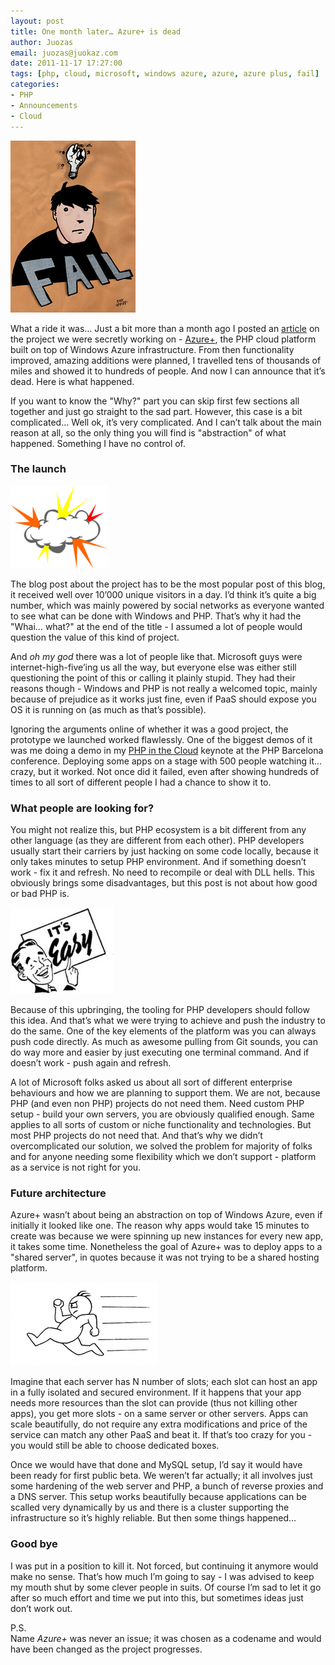 ```yaml
---
layout: post
title: One month later… Azure+ is dead
author: Juozas
email: juozas@juokaz.com
date: 2011-11-17 17:27:00
tags: [php, cloud, microsoft, windows azure, azure, azure plus, fail]
categories:
- PHP
- Announcements
- Cloud
---
```


<div class="alignright" ><img src="/media/fail.jpg" alt="Fail"></div>

What a ride it was… Just a bit more than a month ago I posted an [article](http://blog.webspecies.co.uk/2011-10-03/we-built-a-cloud-platform-for-php-wait-what.html) on the project we were secretly working on - [Azure+](http://cloud.webspecies.co.uk/), the PHP cloud platform built on top of Windows Azure infrastructure. From then functionality improved, amazing additions were planned, I travelled tens of thousands of miles and showed it to hundreds of people. And now I can announce that it’s dead. Here is what happened.

<!--more-->

If you want to know the "Why?" part you can skip first few sections all together and just go straight to the sad part. However, this case is a bit complicated… Well ok, it’s very complicated. And I can’t talk about the main reason at all, so the only thing you will find is "abstraction" of what happened. Something I have no control of.

### The launch

<div class="alignleft" ><img src="/media/explode.gif" alt="Launch" class="noborder"></div>

The blog post about the project has to be the most popular post of this blog, it received well over 10’000 unique visitors in a day. I’d think it’s quite a big number, which was mainly powered by social networks as everyone wanted to see what can be done with Windows and PHP. That’s why it had the "Whai… what?" at the end of the title - I assumed a lot of people would question the value of this kind of project.

And *oh my god* there was a lot of people like that. Microsoft guys were internet-high-five’ing us all the way, but everyone else was either still questioning the point of this or calling it plainly stupid. They had their reasons though - Windows and PHP is not really a welcomed topic, mainly because of prejudice as it works just fine, even if PaaS should expose you OS it is running on (as much as that’s possible). 

Ignoring the arguments online of whether it was a good project, the prototype we launched worked flawlessly. One of the biggest demos of it was me doing a demo in my [PHP in the Cloud]( http://www.slideshare.net/juokaz/php-in-the-cloud-php-barcelona) keynote at the PHP Barcelona conference. Deploying some apps on a stage with 500 people watching it… crazy, but it worked. Not once did it failed, even after showing hundreds of times to all sort of different people I had a chance to show it to.

### What people are looking for?

You might not realize this, but PHP ecosystem is a bit different from any other language (as they are different from each other). PHP developers usually start their carriers by just hacking on some code locally, because it only takes minutes to setup PHP environment. And if something doesn’t work - fix it and refresh. No need to recompile or deal with DLL hells. This obviously brings some disadvantages, but this post is not about how good or bad PHP is.

<div class="alignright" ><img src="/media/its-easy.jpg" alt="It's easy" class="noborder"></div>

Because of this upbringing, the tooling for PHP developers should follow this idea. And that’s what we were trying to achieve and push the industry to do the same. One of the key elements of the platform was you can always push code directly. As much as awesome pulling from Git sounds, you can do way more and easier by just executing one terminal command. And if doesn’t work - push again and refresh. 

A lot of Microsoft folks asked us about all sort of different enterprise behaviours and how we are planning to support them. We are not, because PHP (and even non PHP) projects do not need them. Need custom PHP setup - build your own servers, you are obviously qualified enough. Same applies to all sorts of custom or niche functionality and technologies. But most PHP projects do not need that. And that’s why we didn’t overcomplicated our solution, we solved the problem for majority of folks and for anyone needing some flexibility which we don’t support - platform as a service is not right for you.

### Future architecture

Azure+ wasn’t about being an abstraction on top of Windows Azure, even if initially it looked like one. The reason why apps would take 15 minutes to create was because we were spinning up new instances for every new app, it takes some time. Nonetheless the goal of Azure+ was to deploy apps to a "shared server", in quotes because it was not trying to be a shared hosting platform.

<div class="alignleft" ><img src="/media/fast.jpg" alt="Fast!" class="noborder"></div>

Imagine that each server has N number of slots; each slot can host an app in a fully isolated and secured environment. If it happens that your app needs more resources than the slot can provide (thus not killing other apps), you get more slots - on a same server or other servers. Apps can scale beautifully, do not require any extra modifications and price of the service can match any other PaaS and beat it. If that’s too crazy for you - you would still be able to choose dedicated boxes.

Once we would have that done and MySQL setup, I’d say it would have been ready for first public beta. We weren’t far actually; it all involves just some hardening of the web server and PHP, a bunch of reverse proxies and a DNS server. This setup works beautifully because applications can be scalled very dynamically by us and there is a cluster supporting the infrastructure so it’s highly reliable. But then some things happened…

### Good bye

I was put in a position to kill it. Not forced, but continuing it anymore would make no sense. That’s how much I’m going to say - I was advised to keep my mouth shut by some clever people in suits. Of course I’m sad to let it go after so much effort and time we put into this, but sometimes ideas just don’t work out.

P.S.  
Name *Azure+* was never an issue; it was chosen as a codename and would have been changed as the project progresses. 
